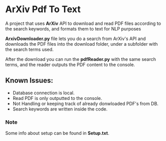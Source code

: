# ArXiv Pdf To Text
A project that uses **ArXiv** API to download and read PDF files according to the search keywords, and formats them to text for NLP purposes

**ArxivDownloader.py** file lets you do a search from ArXiv's API and downloads the PDF files into the download folder, under a subfolder with the
search terms used.

After the download you can run the **pdfReader.py** with the same search terms, and the reader outputs the PDF content to the console.

## Known Issues:

* Database connection is local.
* Read PDF is only outputted to the console.
* Not Handling or keeping track of already donwloaded PDF's from DB.
* Search keywords are written inside the code.

### Note
Some info about setup can be found in **Setup.txt**.
